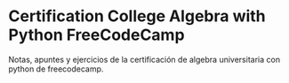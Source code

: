 # Certification College Algebra with Python FreeCodeCamp
 Notas, apuntes y ejercicios de la certificación de algebra universitaria con python de freecodecamp.
